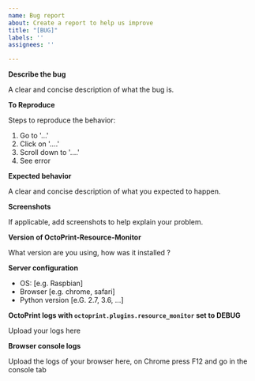 ```yaml
---
name: Bug report
about: Create a report to help us improve
title: "[BUG]"
labels: ''
assignees: ''

---
```


**Describe the bug**

A clear and concise description of what the bug is.

**To Reproduce**

Steps to reproduce the behavior:
1. Go to '...'
2. Click on '....'
3. Scroll down to '....'
4. See error

**Expected behavior**

A clear and concise description of what you expected to happen.

**Screenshots**

If applicable, add screenshots to help explain your problem.

**Version of OctoPrint-Resource-Monitor**

What version are you using, how was it installed ?

**Server configuration**
 - OS: [e.g. Raspbian]
 - Browser [e.g. chrome, safari]
 - Python version [e.G. 2.7, 3.6, ...]

**OctoPrint logs with `octoprint.plugins.resource_monitor` set to DEBUG**

Upload your logs here

**Browser console logs**

Upload the logs of your browser here, on Chrome press F12 and go in the console tab
